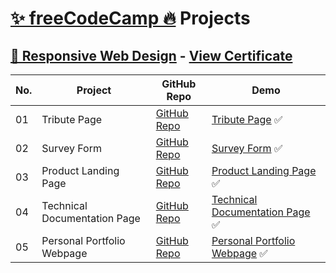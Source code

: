 # [✨ freeCodeCamp 🔥](https://www.freecodecamp.org/) Projects

## [📌 Responsive Web Design](https://www.freecodecamp.org/learn/responsive-web-design/) - [View Certificate](https://www.freecodecamp.org/certification/cenacr007_harsh/responsive-web-design)

No. | Project        | GitHub Repo            | Demo
--|-----------|------------------------|---
01| Tribute Page | [GitHub Repo](https://github.com/cenacrharsh/tribute-page-responsive-web-design-fcc) | [Tribute Page](https://cenacrharsh.github.io/tribute-page-responsive-web-design-fcc/) ✅
02| Survey Form | [GitHub Repo]() | [Survey Form](https://cenacrharsh.github.io/survey-form-responsive-web-design-fcc/) ✅
03| Product Landing Page | [GitHub Repo](https://github.com/cenacrharsh/product-landing-page-responsive-web-design-fcc) | [Product Landing Page](https://cenacrharsh.github.io/product-landing-page-responsive-web-design-fcc/) ✅
04| Technical Documentation Page | [GitHub Repo](https://github.com/cenacrharsh/technical-documentation-page-responsive-web-design-fcc) | [Technical Documentation Page](https://cenacrharsh.github.io/technical-documentation-page-responsive-web-design-fcc/) ✅
05| Personal Portfolio Webpage | [GitHub Repo](https://github.com/cenacrharsh/personal-portfolio-webpage-responsive-web-design-fcc) | [Personal Portfolio Webpage](https://cenacrharsh.github.io/personal-portfolio-webpage-responsive-web-design-fcc/) ✅

